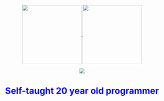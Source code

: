 
<p align="center">
  <a href="https://github.com/anuraghazra/github-readme-stats">
    <img align="center" height=190 src="https://github-readme-stats.vercel.app/api?username=simonsejse&show_icons=true&theme=radical" />
  </a>
  <a href="https://github.com/anuraghazra/convoychat">
    <img align="center" height=190 src="https://github-readme-stats.vercel.app/api/top-langs/?username=simonsejse&theme=radical" />
  </a>
 </p>

<p align="center">
  <img align="center" src="https://github-readme-stats.vercel.app/api/wakatime?username=simonsejse&theme=radical"/>
</p>

 <h1 align="center" style="color:blue;">Self-taught 20 year old programmer</h1>
